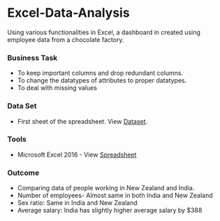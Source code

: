 # Excel-Data-Analysis
Using various functionalities in Excel, a dashboard in created using employee data from a chocolate factory.

### Business Task
- To keep important columns and drop redundant columns.
- To change the datatypes of attributes to proper datatypes.
- To deal with missing values

### Data Set
- First sheet of the spreadsheet. View [Dataset](https://github.com/sanjanand06/Excel-Data-Analysis/blob/main/Chocolate%20data%20dashboard.xlsx).

### Tools
- Microsoft Excel 2016 - View [Spreadsheet](https://github.com/sanjanand06/Excel-Data-Analysis/blob/main/Chocolate%20data%20dashboard.xlsx)

### Outcome
- Comparing data of people working in New Zealand and India.
- Number of employees- Almost same in both India and New Zealand
- Sex ratio: Same in India and New Zealand
- Average salary: India has slightly higher average salary by $388
